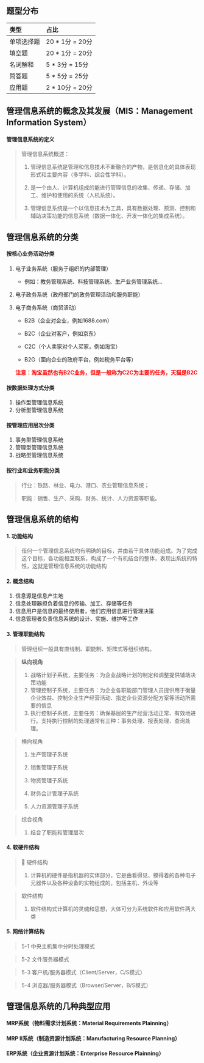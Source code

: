 ## 题型分布

| 类型       | 占比            |
| :--------- | :-------------- |
| 单项选择题 | 20 * 1分 = 20分 |
| 填空题     | 20 * 1分 = 20分 |
| 名词解释   | 5 * 3分 = 15分  |
| 简答题     | 5 * 5分 = 25分  |
| 应用题     | 2 * 10分 = 20分 |

## 管理信息系统的概念及其发展（MIS：Management Information System）

#### 管理信息系统的定义

> 管理信息系统概述：
>
> 1. 管理信息系统是管理和信息技术不断融合的产物，是信息化的具体表现形式和主要内容（多学科、综合性学科）。
>
> 2. 是一个由人、计算机组成的能进行管理信息的收集、传递、存储、加工、维护和使用的系统（人机系统）。
>
> 3. 管理信息系统是一个以信息技术为工具，具有数据处理、预测、控制和辅助决策功能的信息系统（数据一体化、开发一体化的集成系统）。

## 管理信息系统的分类

#### 按核心业务活动分类

1. 电子业务系统（服务于组织的内部管理）

   * 例如：教务管理系统、科技管理系统、生产业务管理系统...

2. 电子政务系统（政府部门的政务管理活动和服务职能）

3. 电子商务系统（商贸活动）

   * B2B（企业对企业，例如1688.com）

   * B2C（企业对客户，例如京东）

   * C2C（个人卖家对个人买家，例如淘宝）

   * B2G（面向企业的政府平台，例如税务平台等）

   **<font color="red">注意：淘宝虽然也有B2C业务，但是一般称为C2C为主要的任务，天猫是B2C</font>**

#### 按数据处理方式分类

1. 操作型管理信息系统
2. 分析型管理信息系统

#### 按管理应用层次分类

1. 事务型管理信息系统
2. 管理型管理信息系统
3. 战略型管理信息系统

#### 按行业和业务职能分类

>行业：铁路、林业、电力、港口、农业管理信息系统；
>
>职能：销售、生产、采购、财务、统计、人力资源等职能。

## 管理信息系统的结构

#### 1. 功能结构

> 任何一个管理信息系统均有明确的目标，并由若干具体功能组成。为了完成这个目标，各功能相互联系，构成了一个有机结合的整体，表现出系统的特性，这就是管理信息系统的功能结构

#### 2. 概念结构

1. 信息源是信息产生地
2. 信息处理器担负着信息的传输、加工、存储等任务
3. 信息用户是信息的最终使用者，他们应用信息进行管理决策
4. 信息管理者负责信息系统的设计、实施、维护等工作

#### 3. 管理职能结构

> 管理组织一般具有直线制、职能制、矩阵式等组织结构。

> **纵向视角**
>
> 1. 战略计划子系统，主要任务：为企业战略计划的制定和调整提供辅助决策功能
> 2. 管理控制子系统，主要任务：为企业各职能部门管理人员提供用于衡量企业效益、控制企业生产经营活动、指定企业资源分配方案等活动所需要的信息
> 3. 执行控制子系统，主要任务：确保基层的生产经营活动正常、有效地进行。支持执行控制的处理通常有三种：事务处理、报表处理、查询处理。

> 横向视角
>
> 1. 生产管理子系统
>
> 2. 销售管理子系统
>
> 3. 物资管理子系统
>
> 4. 财务会计管理子系统
>
> 5. 人力资源管理子系统

> 综合视角
>
> 1. 结合了职能和管理层次

#### 4. 软硬件结构

> :slot_machine: 硬件结构
>
> 1. 计算机的硬件是指机器的实体部分，它是由看得见、摸得着的各种电子元器件以及各种设备的实物组成的，包括主机、外设等

> 软件结构
>
> 1. 软件结构式计算机的灵魂和思想，大体可分为系统软件和应用软件两大类

####  5. 网络计算结构

>5-1 中央主机集中分时处理模式

> 5-2 文件服务器模式

> 5-3 客户机/服务器模式（Client/Server，C/S模式）

> 5-4 浏览器/服务器模式（Browser/Server，B/S模式）



## 管理信息系统的几种典型应用

#### MRP系统（物料需求计划系统：Material Requirements Plainning）

#### MRP II系统（制造资源计划系统：Manufacturing Resource Planning）

#### ERP系统（企业资源计划系统：Enterprise Resource Plainning）

